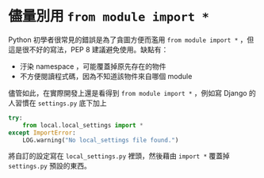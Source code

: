# 儘量別用 `from module import *`

Python 初學者很常見的錯誤是為了貪圖方便而濫用 `from module import *` ，但這是很不好的寫法，PEP 8 建議避免使用。缺點有：

- 汙染 namespace ，可能覆蓋掉原先存在的物件
- 不方便閱讀程式碼，因為不知道該物件來自哪個 module

儘管如此，在實際開發上還是看得到 `from module import *` ，例如寫 Django 的人習慣在 `settings.py` 底下加上

```python
try:
    from local.local_settings import *
except ImportError:
    LOG.warning("No local_settings file found.")
```

將自訂的設定寫在 `local_settings.py` 裡頭，然後藉由 `import *` 覆蓋掉 `settings.py` 預設的東西。
